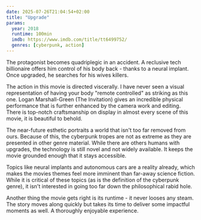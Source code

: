 ```yaml
---
date: 2025-07-26T21:04:54+02:00
title: "Upgrade"
params:
  year: 2018
  runtime: 100min
  imdb: https://www.imdb.com/title/tt6499752/
  genres: [cyberpunk, action]
---
```


The protagonist becomes quadriplegic in an accident.
A reclusive tech billionaire offers him control of his body back - thanks to a neural implant.
Once upgraded, he searches for his wives killers.

The action in this movie is directed viscerally.
I have never seen a visual representation of having your body "remote controlled" as striking as this one.
Logan Marshall-Green (The Invitation) gives an incredible physical performance that is further enhanced by the camera work and editing.
There is top-notch craftsmanship on display in almost every scene of this movie, it is beautiful to behold.

The near-future esthetic portraits a world that isn't too far removed from ours.
Because of this, the cyberpunk tropes are not as extreme as they are presented in other genre material.
While there are others humans with upgrades, the technology is still novel and not widely available.
It keeps the movie grounded enough that it stays accessible.

Topics like neural implants and autonomous cars are a reality already, which makes the movies themes feel more imminent than far-away science fiction.
While it is critical of these topics (as is the definition of the cyberpunk genre), it isn't interested in going too far down the philosophical rabid hole.

Another thing the movie gets right is its runtime - it never looses any steam.
The story moves along quickly but takes its time to deliver some impactful moments as well.
A thoroughly enjoyable experience.
